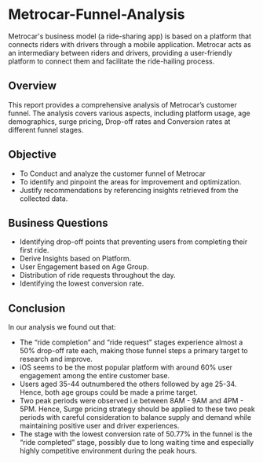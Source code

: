 # Metrocar-Funnel-Analysis
Metrocar's business model (a ride-sharing app) is based on a platform that connects riders with drivers through a mobile application. Metrocar acts as an intermediary between riders and drivers, providing a user-friendly platform to connect them and facilitate the ride-hailing process.
## Overview
This report provides a comprehensive analysis of Metrocar’s customer funnel. The analysis covers various aspects, including platform usage, age demographics, surge pricing, Drop-off rates and Conversion rates at different funnel stages.
## Objective
- To Conduct and analyze the customer funnel of Metrocar
- To identify and pinpoint the areas for improvement and optimization.
- Justify recommendations by referencing insights retrieved from the collected data.
## Business Questions
- Identifying drop-off points that preventing users from completing their first ride.
- Derive Insights based on Platform.
- User Engagement based on Age Group.
- Distribution of ride requests throughout the day.
- Identifying the lowest conversion rate.
## Conclusion
In our analysis we found out that:
- The “ride completion” and “ride request” stages experience almost a 50% drop-off rate each, making those funnel steps a primary target to research and improve.
- iOS seems to be the most popular platform with around 60% user engagement among the entire customer base.
- Users aged 35-44 outnumbered the others followed by age 25-34. Hence, both age groups could be made a prime target.
- Two peak periods were observed i.e between 8AM - 9AM and 4PM - 5PM. Hence, Surge pricing strategy should be applied to these two peak periods with careful consideration to balance supply and demand while maintaining positive user and driver experiences.
- The stage with the lowest conversion rate of 50.77% in the funnel is the “ride completed” stage, possibly due to long waiting time and especially highly competitive environment during the peak hours.
  

